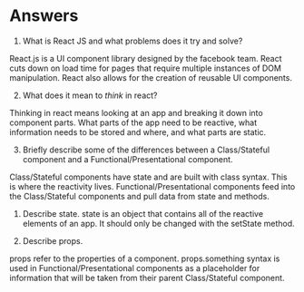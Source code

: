 # Answers

1.  What is React JS and what problems does it try and solve?

React.js is a UI component library designed by the facebook team. React cuts down on load time for pages that require multiple instances of DOM manipulation. React also allows for the creation of reusable UI components.

2.  What does it mean to _think_ in react?

Thinking in react means looking at an app and breaking it down into component parts. What parts of the app need to be reactive, what information needs to be stored and where, and what parts are static.

3.  Briefly describe some of the differences between a Class/Stateful component and a Functional/Presentational component.

Class/Stateful components have state and are built with class syntax. This is where the reactivity lives. Functional/Presentational components feed into the Class/Stateful components and pull data from state and methods.

1.  Describe state.
state is an object that contains all of the reactive elements of an app. It should only be changed with the setState method.

1.  Describe props.

props refer to the properties of a component. props.something syntax is used in Functional/Presentational components as a placeholder for information that will be taken from their parent Class/Stateful component.